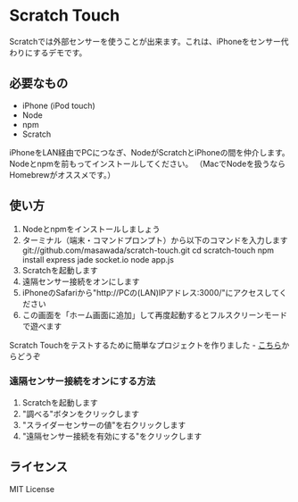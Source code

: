 # Scratch Touch #

Scratchでは外部センサーを使うことが出来ます。これは、iPhoneをセンサー代わりにするデモです。

## 必要なもの ##
* iPhone (iPod touch)
* Node
* npm
* Scratch

iPhoneをLAN経由でPCにつなぎ、NodeがScratchとiPhoneの間を仲介します。
Nodeとnpmを前もってインストールしてください。
（MacでNodeを扱うならHomebrewがオススメです。）

## 使い方 ##
1. Nodeとnpmをインストールしましょう
2. ターミナル（端末・コマンドプロンプト）から以下のコマンドを入力します
	git://github.com/masawada/scratch-touch.git
	cd scratch-touch
	npm install express jade socket.io
	node app.js
3. Scratchを起動します
4. 遠隔センサー接続をオンにします
5. iPhoneのSafariから"http://PCの(LAN)IPアドレス:3000/"にアクセスしてください
6. この画面を「ホーム画面に追加」して再度起動するとフルスクリーンモードで遊べます

Scratch Touchをテストするために簡単なプロジェクトを作りました - [こちら](http://scratch.mit.edu/projects/masawada/2355353)からどうぞ

### 遠隔センサー接続をオンにする方法 ###
1. Scratchを起動します
2. "調べる"ボタンをクリックします
3. "スライダーセンサーの値"を右クリックします
4. "遠隔センサー接続を有効にする"をクリックします

## ライセンス ##
MIT License
